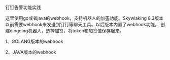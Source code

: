 钉钉告警功能实践

这里使用go或者java的webhook，支持机器人的加签功能。Skywlaking 8.3版本以前需要webhook来发送到钉钉等聊天工具。以后版本内置了webhook功能。
创建dingding机器人，选择加签，将token和加签值保存起来。

1、GOLANG版本的webhook

2、JAVA版本的webhook
